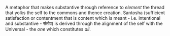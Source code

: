 A metaphor that makes substantive through reference to *element*  the thread that yolks the self to the commons and thence creation. Santosha (sufficient satisfaction or contentment that is content which is meant - i.e. intentional and substantive - संतोष) is derived through the alignment of the self with the Universal - the *one* which constitutes *all*.